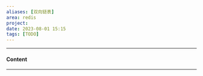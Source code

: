 ```yaml
---
aliases: [双向链表]
area: redis
project: 
date: 2023-08-01 15:15
tags: [TODO]
---
```

---
#### Content


---
